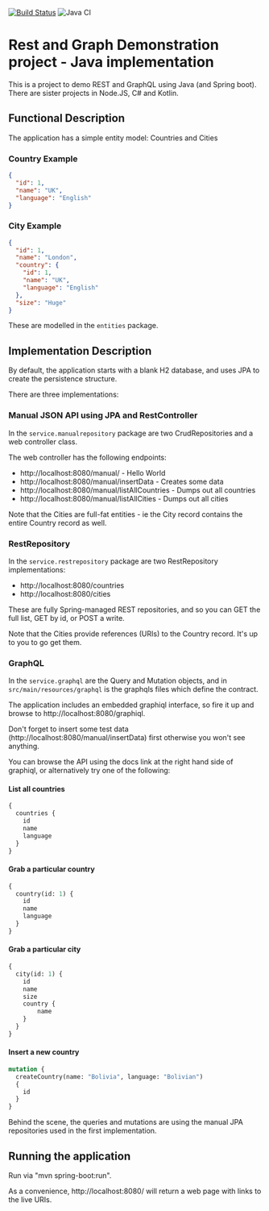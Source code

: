 [![Build Status](https://travis-ci.com/divisiblebyzero-uk/rest-and-graph.java.svg?branch=master)](https://travis-ci.com/divisiblebyzero-uk/rest-and-graph.java) ![Java CI](https://github.com/divisiblebyzero-uk/rest-and-graph.java/workflows/Java%20CI/badge.svg)
# Rest and Graph Demonstration project - Java implementation

This is a project to demo REST and GraphQL using Java (and Spring boot). There are sister projects in Node.JS, C# and Kotlin.

## Functional Description

The application has a simple entity model: Countries and Cities

### Country Example
```json
{
  "id": 1,
  "name": "UK",
  "language": "English"
}
```

### City Example
```json
{
  "id": 1,
  "name": "London",
  "country": {
    "id": 1,
    "name": "UK",
    "language": "English"
  },
  "size": "Huge"
}
```

These are modelled in the `entities` package.

## Implementation Description

By default, the application starts with a blank H2 database, and uses JPA to create the persistence structure.

There are three implementations:

### Manual JSON API using JPA and RestController

In the `service.manualrepository` package are two CrudRepositories and a web controller class.

The web controller has the following endpoints:
* http://localhost:8080/manual/ - Hello World
* http://localhost:8080/manual/insertData - Creates some data
* http://localhost:8080/manual/listAllCountries - Dumps out all countries
* http://localhost:8080/manual/listAllCities - Dumps out all cities

Note that the Cities are full-fat entities - ie the City record contains the entire Country record as well.

### RestRepository

In the `service.restrepository` package are two RestRepository implementations:

* http://localhost:8080/countries
* http://localhost:8080/cities

These are fully Spring-managed REST repositories, and so you can GET the full list, GET by id, or POST a write.

Note that the Cities provide references (URIs) to the Country record. It's up to you to go get them.

### GraphQL

In the `service.graphql` are the Query and Mutation objects, and in `src/main/resources/graphql` is the graphqls files which define the contract.

The application includes an embedded graphiql interface, so fire it up and browse to http://localhost:8080/graphiql.

Don't forget to insert some test data (http://localhost:8080/manual/insertData) first otherwise you won't see anything.

You can browse the API using the docs link at the right hand side of graphiql, or alternatively try one of the following:

#### List all countries
```graphql
{
  countries {
    id
    name
    language
  }
}
```

#### Grab a particular country
```graphql
{
  country(id: 1) {
    id
    name
    language
  }
}
```

#### Grab a particular city
```graphql
{
  city(id: 1) {
    id
    name
    size
    country {
        name
    }       
  }
}
```


#### Insert a new country
```graphql
mutation {
  createCountry(name: "Bolivia", language: "Bolivian")
  {
    id
  }
}
```

Behind the scene, the queries and mutations are using the manual JPA repositories used in the first implementation.

## Running the application

Run via "mvn spring-boot:run".

As a convenience, http://localhost:8080/ will return a web page with links to the live URIs.


